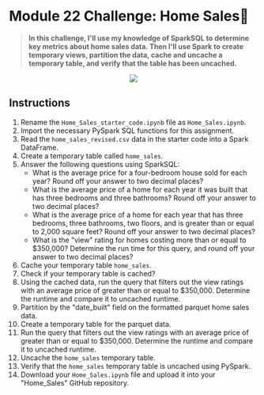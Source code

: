 # Module 22 Challenge: Home Sales🏡
> **In this challenge, I'll use my knowledge of SparkSQL to determine key metrics about home sales data. Then I'll use Spark to create temporary views, partition the data, cache and uncache a temporary table, and verify that the table has been uncached.**

<p align="center">
  <img src="https://github.com/katieborlie/Home_Sales/assets/119274891/6d48b828-3556-44df-b39b-1b48c77577c3" />
</p>

## Instructions
1. Rename the `Home_Sales_starter_code.ipynb` file as `Home_Sales.ipynb`.
2. Import the necessary PySpark SQL functions for this assignment.
3. Read the `home_sales_revised.csv` data in the starter code into a Spark DataFrame.
4. Create a temporary table called `home_sales`.
5. Answer the following questions using SparkSQL:
    - What is the average price for a four-bedroom house sold for each year? Round off your answer to two decimal places?
    - What is the average price of a home for each year it was built that has three bedrooms and three bathrooms? Round off your answer to two decimal places?
    - What is the average price of a home for each year that has three bedrooms, three bathrooms, two floors, and is greater than or equal to 2,000 square feet? Round off your answer to two decimal places?
    - What is the "view" rating for homes costing more than or equal to $350,000? Determine the run time for this query, and round off your answer to two decimal places?
6. Cache your temporary table `home_sales`.
7. Check if your temporary table is cached?
8. Using the cached data, run the query that filters out the view ratings with an average price of greater than or equal to $350,000. Determine the runtime and compare it to uncached runtime.
9. Partition by the "date_built" field on the formatted parquet home sales data.
10. Create a temporary table for the parquet data.
11. Run the query that filters out the view ratings with an average price of greater than or equal to $350,000. Determine the runtime and compare it to uncached runtime.
12. Uncache the `home_sales` temporary table.
13. Verify that the `home_sales` temporary table is uncached using PySpark.
14. Download your `Home_Sales.ipynb` file and upload it into your "Home_Sales" GitHub repository.
